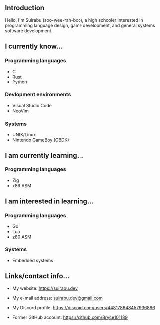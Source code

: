 ## Introduction

Hello, I'm Suirabu (soo-wee-rah-boo), a high schooler interested in programming language design, game development, and general systems software development.

## I currently know...

### Programming languages

- C
- Rust
- Python

### Devlopment environments

- Visual Studio Code
- NeoVim

### Systems

- UNIX/Linux
- Nintendo GameBoy (GBDK)

## I am currently learning...

### Programming languages

- Zig
- x86 ASM

## I am interested in learning...

### Programming languages

- Go
- Lua
- z80 ASM

### Systems

- Embedded systems

## Links/contact info...

- My website: https://suirabu.dev
- My e-mail address: suirabu.dev@gmail.com
- My Discord profile: https://discord.com/users/448178648457936896

- Former GitHub account: https://github.com/Bryce101189

